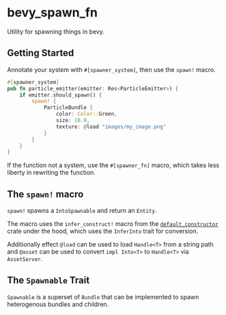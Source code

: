 # bevy_spawn_fn

Utility for spawning things in bevy.

## Getting Started

Annotate your system with `#[spawner_system]`, then use the `spawn!` macro.

```rust
#[spawner_system]
pub fn particle_emitter(emitter: Res<ParticleEmitter>) {
    if emitter.should_spawn() {
        spawn! {
            ParticleBundle {
                color: Color::Green,
                size: 10.0,
                texture: @load "images/my_image.png"
            }
        }
    }
}
```

If the function not a system, use the `#[spawner_fn]` macro,
which takes less liberty in rewriting the function.

## The `spawn!` macro

`spawn!` spawns a `IntoSpawnable` and return an `Entity`.

The macro uses the `infer_construct!` macro from
the [`default_constructor`](https://docs.rs/default-constructor) crate under the hood,
which uses the `InferInto` trait for conversion.

Additionally effect `@load` can be used to load `Handle<T>` from
a string path and `@asset` can be used to convert `impl Into<T>` to `Handle<T>`
via `AssetServer`.

## The `Spawnable` Trait

`Spawnable` is a superset of `Bundle` that can be implemented to spawn
heterogenous bundles and children.
